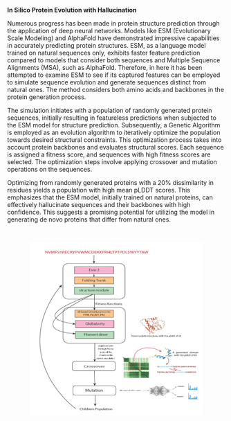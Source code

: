 **In Silico Protein Evolution with Hallucination**

Numerous progress has been made in protein structure prediction through the application of deep neural networks. Models like ESM (Evolutionary Scale Modeling) and AlphaFold have demonstrated impressive capabilities in accurately predicting protein structures. ESM, as a language model trained on natural sequences only, exhibits faster feature prediction compared to models that consider both sequences and Multiple Sequence Alignments (MSA), such as AlphaFold.
Therefore, in here it has been attempted to examine ESM to see if its captured features can be employed to simulate sequence evolution and generate sequences distinct from natural ones. The method considers both amino acids and backbones in the protein generation process.

The simulation initiates with a population of randomly generated protein sequences, initially resulting in featureless predictions when subjected to the ESM model for structure prediction. Subsequently, a Genetic Algorithm is employed as an evolution algorithm to iteratively optimize the population towards desired structural constraints. This optimization process takes into account protein backbones and evaluates structural scores. Each sequence is assigned a fitness score, and sequences with high fitness scores are selected. The optimization steps involve applying crossover and mutation operations on the sequences.

Optimizing from randomly generated proteins with a 20\% dissimilarity in residues yields a population with high mean pLDDT scores. This emphasizes that the ESM model, initially trained on natural proteins, can effectively hallucinate sequences and their backbones with high confidence. This suggests a promising potential for utilizing the model in generating de novo proteins that differ from natural ones.

<br>

<p align="center">
  <img src="flowchart.jpg" alt="ProteinEvolution" width="400" height="400">
</p>
